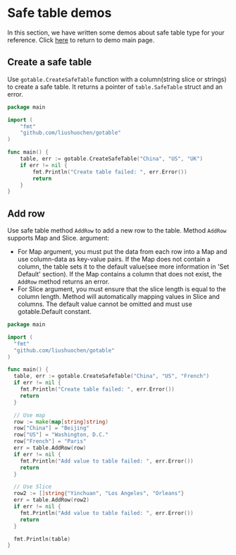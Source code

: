 # Safe table demos
In this section, we have written some demos about safe table type for your reference.
Click [here](demo.md) to return to demo main page.

## Create a safe table
Use ```gotable.CreateSafeTable``` function with a column(string slice or strings) to create a safe table.
It returns a pointer of ```table.SafeTable``` struct and an error.

```go
package main

import (
	"fmt"
	"github.com/liushuochen/gotable"
)

func main() {
	table, err := gotable.CreateSafeTable("China", "US", "UK")
	if err != nil {
		fmt.Println("Create table failed: ", err.Error())
		return
	}
}

```

## Add row

Use safe table method ```AddRow``` to add a new row to the table. Method ```AddRow``` supports Map and Slice.
argument:
* For Map argument, you must put the data from each row into a Map and use column-data as key-value pairs. If the Map
  does not contain a column, the table sets it to the default value(see more information in 'Set Default' section). If
  the Map contains a column that does not exist, the ```AddRow``` method returns an error.
* For Slice argument, you must ensure that the slice length is equal to the column length. Method will automatically
  mapping values in Slice and columns. The default value cannot be omitted and must use gotable.Default constant.
  
```go
package main

import (
  "fmt"
  "github.com/liushuochen/gotable"
)

func main() {
  table, err := gotable.CreateSafeTable("China", "US", "French")
  if err != nil {
    fmt.Println("Create table failed: ", err.Error())
    return
  }

  // Use map
  row := make(map[string]string)
  row["China"] = "Beijing"
  row["US"] = "Washington, D.C."
  row["French"] = "Paris"
  err = table.AddRow(row)
  if err != nil {
    fmt.Println("Add value to table failed: ", err.Error())
    return
  }

  // Use Slice
  row2 := []string{"Yinchuan", "Los Angeles", "Orleans"}
  err = table.AddRow(row2)
  if err != nil {
    fmt.Println("Add value to table failed: ", err.Error())
    return
  }

  fmt.Println(table)
}

```
